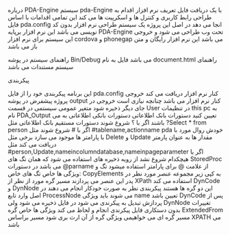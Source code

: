 


دریاره
PDA-Engine
سیستم pda-Engine با یک دریافت فایل تعریف نرم افزار اقدام به طراحی رابط کاربری و کنترل ها و اسکرپیت ها می کند این تمامی اقدامات با اساس فایل pda.config انجا می دهد در اصل این پروژه یک سیستم طراحی نرم افزار بدون کد نویسی می باشد این نرم افزار برپایه PDA-Engine تحت وب طراحی می شود و خروجی این سیستم برای نرم افزار cordova و phonegap می باشد
این نرم افزار رایگان و متن باز می باشد

راهنمای سیستم در پوشه Bin/Debug
می باشد
فایل به نام document.html 
راهنمای سیستم مستندات می باشد

پیکربندی

این برنامه پیکربندی خود را از فایل pda.config کنار نرم افزار دریافت می کند
خروجی پروژه پیشفرض در پوشه output کنار نرم افزار می باشد
چنانچه نیازی است خروجی در جای دیگر ذخیره شود متغیر عمومی سیستمی در قسمت User در تنظیمات this pc به نام PDA_Output تعیین کنید
دستورات بانک اطلاعاتی
دستورات بانکی اطلاعاتی به می باشند اگر با ؟ شروع شوند
دستورات مستقیم بانک اطلاعاتی مثل
?Select * from person
اگر با # شروع شوند مثل #tablename,actionname
pda خودش روال مورد با با پارامتر ها موجود می سازد برخی مثل Delete و Update مقدار ها به عنوان پارمتر دریافت می کند مثل
#person,Update,nameincolumndatabase,nameinpageparameter
اگر با هیچکدام شروع نشد از رویه ذخیره های استفاده می شود که همان تگ های StoredProc می باشد
در دستورات @parname از علامت @ برای پارامتر استفاده میشود
تگ و ویژگی ها خاص
تگ های خاص:
CopyElements
به کپی زیر مجموعه عنصر مورد نظر در پدر این عنصر می پردازند مسیر گره مورد از نظر از XPath استفاده می کند
DynCode و DynNode
این دو گره ها هستند پیکربندی نظر به صورت خودکار انجام می دهند در اصل وارد تابع ProcessNode می شوند باید ویژگی name تعیین باشد
DynCode پس از پردازش تبدیل به پیکرندی می شود در فایل ذخیره می شود
ولی DynNode تغییرات بدون دستکاری فایل پیکرندی انجام و لحاظ می کند
ویژگی ها خاص گره
ExtendedFrom مسیر گره ای می خواهیمی ویژگی گره از آن ارث بری شود
مسیر براساس XPATH می باشد
